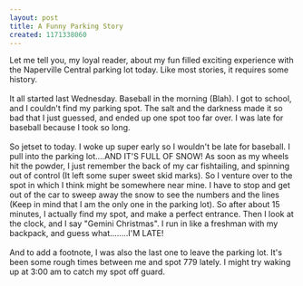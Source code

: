 ```yaml
---
layout: post
title: A Funny Parking Story
created: 1171338060
---
```

<p>Let me tell you, my loyal reader, about my fun filled exciting experience with the Naperville Central parking lot today. Like most stories, it requires some history.<br />
	<br />
	It all started last Wednesday. Baseball in the morning (Blah). I got to school, and I couldn&#39;t find my parking spot. The salt and the darkness made it so bad that I just guessed, and ended up one spot too far over. I was late for baseball because I took so long.<br />
	<br />
	So jetset to today. I woke up super early so I wouldn&#39;t be late for baseball. I pull into the parking lot....AND IT&#39;S FULL OF SNOW! As soon as my wheels hit the powder, I just remember the back of my car fishtailing, and spinning out of control (It left some super sweet skid marks). So I venture over to the spot in which I think might be somewhere near mine. I have to stop and get out of the car to sweep away the snow to see the numbers and the lines (Keep in mind that I am the only one in the parking lot). So after about 15 minutes, I actually find my spot, and make a perfect entrance. Then I look at the clock, and I say &quot;Gemini Christmas&quot;. I run in like a freshman with my backpack, and guess what........I&#39;M LATE!<br />
	<br />
	And to add a footnote, I was also the last one to leave the parking lot. It&#39;s been some rough times between me and spot 779 lately. I might try waking up at 3:00 am to catch my spot off guard.</p>
